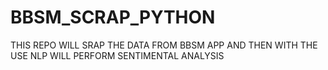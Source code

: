 # BBSM_SCRAP_PYTHON
THIS REPO WILL SRAP THE DATA FROM BBSM APP AND THEN WITH THE USE NLP WILL PERFORM  SENTIMENTAL ANALYSIS
